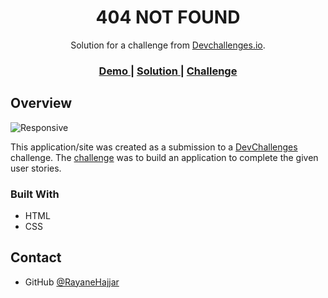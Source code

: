 <h1 align="center">404 NOT FOUND</h1>

<div align="center">
   Solution for a challenge from  <a href="http://devchallenges.io" target="_blank">Devchallenges.io</a>.
</div>

<div align="center">
  <h3>
    <a href="https://rayanehajjar.github.io/404NotFound/">
      Demo
    </a>
    <span> | </span>
    <a href="https://devchallenges.io/solutions/TcgHW0cmTUk3I42u88Zc">
      Solution
    </a>
    <span> | </span>
    <a href="https://devchallenges.io/challenges/wBunSb7FPrIepJZAg0sY">
      Challenge
    </a>
  </h3>
</div>

## Overview

![Responsive](https://user-images.githubusercontent.com/75786591/179806565-7e6684e6-eeb6-4a19-9591-1b3bedd207dc.png)

This application/site was created as a submission to a [DevChallenges](https://devchallenges.io/challenges) challenge. The [challenge](https://devchallenges.io/challenges/wBunSb7FPrIepJZAg0sY) was to build an application to complete the given user stories.

### Built With

-   HTML
-   CSS

## Contact

-   GitHub [@RayaneHajjar](https://{github.com/RayaneHajjar})
